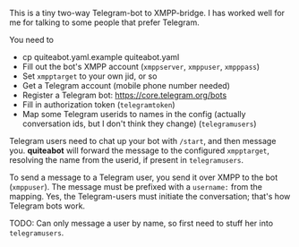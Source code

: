 
This is a tiny two-way Telegram-bot to XMPP-bridge. I has worked well for me
for talking to some people that prefer Telegram.

You need to

- cp quiteabot.yaml.example quiteabot.yaml
- Fill out the bot's XMPP account (`xmppserver`, `xmppuser`, `xmpppass`)
- Set `xmpptarget` to your own jid, or so
- Get a Telegram account (mobile phone number needed)
- Register a Telegram bot: https://core.telegram.org/bots
- Fill in authorization token (`telegramtoken`)
- Map some Telegram userids to names in the config (actually conversation ids,
  but I don't think they change) (`telegramusers`)

Telegram users need to chat up your bot with `/start`, and then message you.
**quiteabot** will forward the message to the configured `xmpptarget`,
resolving the name from the userid, if present in `telegramusers`.

To send a message to a Telegram user, you send it over XMPP to the bot
(`xmppuser`). The message must be prefixed with a `username:` from the mapping.
Yes, the Telegram-users must initiate the conversation; that's how Telegram
bots work.

TODO: Can only message a user by name, so first need to stuff her into
`telegramusers`.
